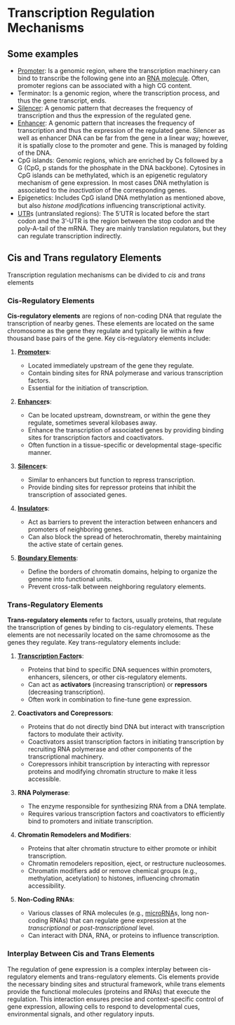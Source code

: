 # Transcription Regulation Mechanisms

## Some examples

- [Promoter](Promoter.md): Is a genomic region, where the transcription machinery can bind to transcribe the following gene into an [RNA molecule](mRNA.md). Often, promoter regions can be associated with a high CG content.
- Terminator: Is a genomic region, where the transcription process, and thus the gene transcript, ends.
- [Silencer](Silencer.md): A genomic pattern that decreases the frequency of transcription and thus the expression of the regulated gene.
- [Enhancer](Enhancer.md): A genomic pattern that increases the frequency of transcription and thus the expression of the regulated gene. Silencer as well as enhancer DNA can be far from the gene in a linear way; however, it is spatially close to the promoter and gene. This is managed by folding of the DNA.
- CpG islands: Genomic regions, which are enriched by Cs followed by a G (CpG, p stands for the phosphate in the DNA backbone). Cytosines in CpG islands can be methylated, which is an epigenetic regulatory mechanism of gene expression. In most cases DNA methylation is associated to the _inactivation_ of the corresponding genes.
- Epigenetics: Includes CpG island DNA methylation as mentioned above, but also _histone modiﬁcations_ inﬂuencing transcriptional activity.
- [UTR](Untranslated%20Regions.md)s (untranslated regions): The 5’UTR is located before the start codon and the 3’-UTR is the region between the stop codon and the poly-A-tail of the mRNA. They are mainly translation regulators, but they can regulate transcription indirectly.

## Cis and Trans regulatory Elements

Transcription regulation mechanisms can be divided to _cis_ and _trans_ elements

### Cis-Regulatory Elements

**Cis-regulatory elements** are regions of non-coding DNA that regulate the transcription of nearby genes. These elements are located on the same chromosome as the gene they regulate and typically lie within a few thousand base pairs of the gene. Key cis-regulatory elements include:

1. **[Promoter](Promoter.md)s**:
    
    - Located immediately upstream of the gene they regulate.
    - Contain binding sites for RNA polymerase and various transcription factors.
    - Essential for the initiation of transcription.
2. **[Enhancer](Enhancer.md)s**:
    
    - Can be located upstream, downstream, or within the gene they regulate, sometimes several kilobases away.
    - Enhance the transcription of associated genes by providing binding sites for transcription factors and coactivators.
    - Often function in a tissue-specific or developmental stage-specific manner.
3. **[Silencer](Silencer.md)s**:
    
    - Similar to enhancers but function to repress transcription.
    - Provide binding sites for repressor proteins that inhibit the transcription of associated genes.
4. **[Insulator](Insulator.md)s**:
    
    - Act as barriers to prevent the interaction between enhancers and promoters of neighboring genes.
    - Can also block the spread of heterochromatin, thereby maintaining the active state of certain genes.
5. **[Boundary Elements](Boundary%20Elements.md)**:
    
    - Define the borders of chromatin domains, helping to organize the genome into functional units.
    - Prevent cross-talk between neighboring regulatory elements.

### Trans-Regulatory Elements

**Trans-regulatory elements** refer to factors, usually proteins, that regulate the transcription of genes by binding to cis-regulatory elements. These elements are not necessarily located on the same chromosome as the genes they regulate. Key trans-regulatory elements include:

1. **[Transcription Factor](Transcription%20Factor.md)s**:
    
    - Proteins that bind to specific DNA sequences within promoters, enhancers, silencers, or other cis-regulatory elements.
    - Can act as **activators** (increasing transcription) or **repressors** (decreasing transcription).
    - Often work in combination to fine-tune gene expression.
2. **Coactivators and Corepressors**:
    
    - Proteins that do not directly bind DNA but interact with transcription factors to modulate their activity.
    - Coactivators assist transcription factors in initiating transcription by recruiting RNA polymerase and other components of the transcriptional machinery.
    - Corepressors inhibit transcription by interacting with repressor proteins and modifying chromatin structure to make it less accessible.
3. **RNA Polymerase**:
    
    - The enzyme responsible for synthesizing RNA from a DNA template.
    - Requires various transcription factors and coactivators to efficiently bind to promoters and initiate transcription.
4. **Chromatin Remodelers and Modifiers**:
    
    - Proteins that alter chromatin structure to either promote or inhibit transcription.
    - Chromatin remodelers reposition, eject, or restructure nucleosomes.
    - Chromatin modifiers add or remove chemical groups (e.g., methylation, acetylation) to histones, influencing chromatin accessibility.
5. **Non-Coding RNAs**:
    
    - Various classes of RNA molecules (e.g., [microRNA](microRNA.md)s, long non-coding RNAs) that can regulate gene expression at the _transcriptional_ or _post-transcriptional_ level.
    - Can interact with DNA, RNA, or proteins to influence transcription.

### Interplay Between Cis and Trans Elements

The regulation of gene expression is a complex interplay between cis-regulatory elements and trans-regulatory elements. Cis elements provide the necessary binding sites and structural framework, while trans elements provide the functional molecules (proteins and RNAs) that execute the regulation. This interaction ensures precise and context-specific control of gene expression, allowing cells to respond to developmental cues, environmental signals, and other regulatory inputs.